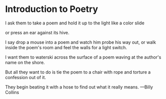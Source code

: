 # Introduction to Poetry

I ask them to take a poem
and hold it up to the light
like a color slide
                  
or press an ear against its hive.
                
I say drop a mouse into a poem
and watch him probe his way out,
or walk inside the poem's room
and feel the walls for a light switch.
                  
I want them to waterski
across the surface of a poem
waving at the author's name on the shore.
                 
But all they want to do
is tie the poem to a chair with rope
and torture a confession out of it.
                 
They begin beating it with a hose
to find out what it really means.
—Billy Collins